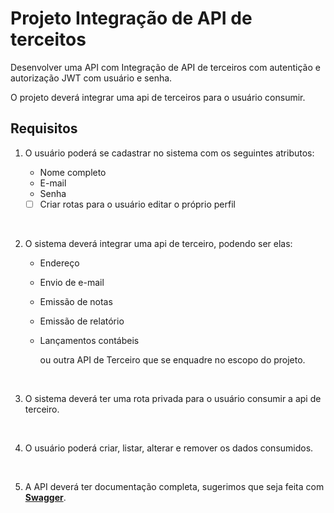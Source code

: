 # Projeto Integração de API de terceitos

Desenvolver uma API com Integração de API de terceiros com autentição e autorização JWT com usuário e senha.

O projeto deverá integrar uma api de terceiros para o usuário consumir.

## Requisitos

1. O usuário poderá se cadastrar no sistema com os seguintes atributos:

   - Nome completo
   - E-mail
   - Senha
  
   - [ ] Criar rotas para o usuário editar o próprio perfil

</br>

2. O sistema deverá integrar uma api de terceiro, podendo ser elas:

   - Endereço
   - Envio de e-mail
   - Emissão de notas
   - Emissão de relatório
   - Lançamentos contábeis
  
     ou outra API de Terceiro que se enquadre no escopo do projeto.

</br>

3. O sistema deverá ter uma rota privada para o usuário consumir a api de terceiro.

</br>

4. O usuário poderá criar, listar, alterar e remover os dados consumidos.

</br>

5. A API deverá ter documentação completa, sugerimos que seja feita com [**Swagger**](https://swagger.io/).
